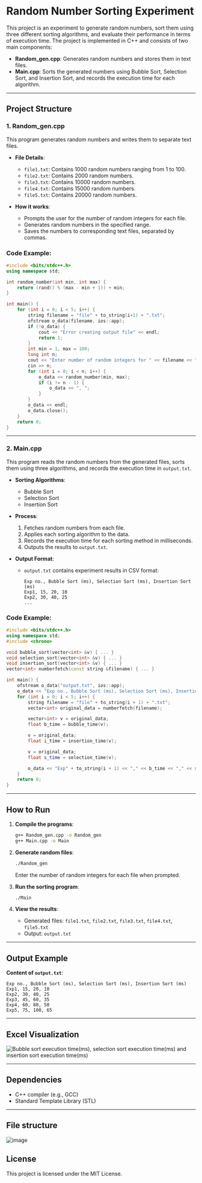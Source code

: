 # Random Number Sorting Experiment

This project is an experiment to generate random numbers, sort them using three different sorting algorithms, and evaluate their performance in terms of execution time. The project is implemented in C++ and consists of two main components:

- **Random_gen.cpp**: Generates random numbers and stores them in text files.
- **Main.cpp**: Sorts the generated numbers using Bubble Sort, Selection Sort, and Insertion Sort, and records the execution time for each algorithm.

---

## Project Structure

### 1. **Random_gen.cpp**
This program generates random numbers and writes them to separate text files.

- **File Details**:
  - `file1.txt`: Contains 1000 random numbers ranging from 1 to 100.
  - `file2.txt`: Contains 2000 random numbers.
  - `file3.txt`: Contains 10000 random numbers.
  - `file4.txt`: Contains 15000 random numbers.
  - `file5.txt`: Contains 20000 random numbers.

- **How it works**:
  - Prompts the user for the number of random integers for each file.
  - Generates random numbers in the specified range.
  - Saves the numbers to corresponding text files, separated by commas.

### Code Example:
```cpp
#include <bits/stdc++.h>
using namespace std;

int random_number(int min, int max) {
    return (rand() % (max - min + 1)) + min;
}

int main() {
    for (int i = 0; i < 5; i++) {
        string filename = "file" + to_string(i+1) + ".txt";
        ofstream o_data(filename, ios::app);
        if (!o_data) {
            cout << "Error creating output file" << endl;
            return 1;
        }
        int min = 1, max = 100;
        long int n;
        cout << "Enter number of random integers for " << filename << ": ";
        cin >> n;
        for (int i = 0; i < n; i++) {
            o_data << random_number(min, max);
            if (i != n - 1) {
                o_data << ", ";
            }
        }
        o_data << endl;
        o_data.close();
    }
    return 0;
}
```

---

### 2. **Main.cpp**
This program reads the random numbers from the generated files, sorts them using three algorithms, and records the execution time in `output.txt`.

- **Sorting Algorithms**:
  - Bubble Sort
  - Selection Sort
  - Insertion Sort

- **Process**:
  1. Fetches random numbers from each file.
  2. Applies each sorting algorithm to the data.
  3. Records the execution time for each sorting method in milliseconds.
  4. Outputs the results to `output.txt`.

- **Output Format**:
  - `output.txt` contains experiment results in CSV format:
    ```csv
    Exp no., Bubble Sort (ms), Selection Sort (ms), Insertion Sort (ms)
    Exp1, 15, 20, 10
    Exp2, 30, 40, 25
    ...
    ```

### Code Example:
```cpp
#include <bits/stdc++.h>
using namespace std;
#include <chrono>

void bubble_sort(vector<int> &v) { ... }
void selection_sort(vector<int> &v) { ... }
void insertion_sort(vector<int> &v) { ... }
vector<int> numberfetch(const string &filename) { ... }

int main() {
    ofstream o_data("output.txt", ios::app);
    o_data << "Exp no., Bubble Sort (ms), Selection Sort (ms), Insertion Sort (ms)\n";
    for (int i = 0; i < 5; i++) {
        string filename = "file" + to_string(i + 1) + ".txt";
        vector<int> original_data = numberfetch(filename);

        vector<int> v = original_data;
        float b_time = bubble_time(v);

        v = original_data;
        float i_time = insertion_time(v);

        v = original_data;
        float s_time = selection_time(v);

        o_data << "Exp" + to_string(i + 1) << "," << b_time << "," << s_time << "," << i_time << "\n";
    }
    return 0;
}
```

---

## How to Run

1. **Compile the programs**:
   ```bash
   g++ Random_gen.cpp -o Random_gen
   g++ Main.cpp -o Main
   ```

2. **Generate random files**:
   ```bash
   ./Random_gen
   ```
   Enter the number of random integers for each file when prompted.

3. **Run the sorting program**:
   ```bash
   ./Main
   ```

4. **View the results**:
   - Generated files: `file1.txt`, `file2.txt`, `file3.txt`, `file4.txt`, `file5.txt`
   - Output: `output.txt`

---

## Output Example

**Content of `output.txt`**:
```csv
Exp no., Bubble Sort (ms), Selection Sort (ms), Insertion Sort (ms)
Exp1, 15, 20, 10
Exp2, 30, 40, 25
Exp3, 45, 60, 35
Exp4, 60, 80, 50
Exp5, 75, 100, 65
```

---

## Excel Visualization
![Bubble sort execution time(ms), selection sort execution time(ms) and insertion sort execution time(ms)](https://github.com/user-attachments/assets/1064a2c8-f960-4220-aa1c-ef806d028081)


---

## Dependencies
- C++ compiler (e.g., GCC)
- Standard Template Library (STL)

---

## File structure 
![image](https://github.com/user-attachments/assets/b28354ef-30e9-4a6b-87ac-d1f485717b2a)


## License
This project is licensed under the MIT License.

